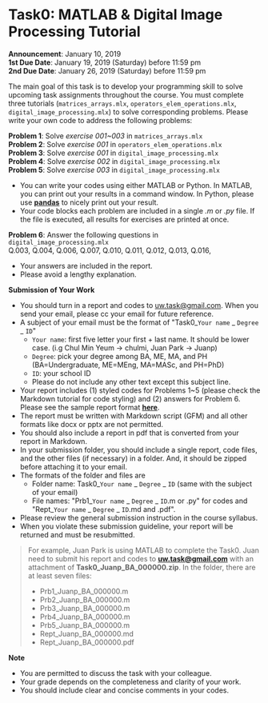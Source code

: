 # Task0: MATLAB & Digital Image Processing Tutorial

**Announcement**: January 10, 2019  
**1st Due Date**: January 19, 2019 (Saturday) before 11:59 pm  
**2nd Due Date**: January 26, 2019 (Saturday) before 11:59 pm  

The main goal of this task is to develop your programming skill to solve upcoming task assignments throughout the course. You must complete three tutorials (`matrices_arrays.mlx`, `operators_elem_operations.mlx`, `digital_image_processing.mlx`) to solve corresponding problems. Please write your own code to address the following problems:

**Problem 1**: Solve *exercise 001~003* in `matrices_arrays.mlx`  
**Problem 2**: Solve *exercise 001* in `operators_elem_operations.mlx`   
**Problem 3**: Solve *exercise 001* in `digital_image_processing.mlx`  
**Problem 4**: Solve *exercise 002* in `digital_image_processing.mlx`  
**Problem 5**: Solve *exercise 003* in `digital_image_processing.mlx`  

- You can write your codes using either MATLAB or Python. In MATLAB, you can print out your results in a command window. In Python, please use [**pandas**](http://pandas.pydata.org/pandas-docs/version/0.15.2/10min.html) to nicely print out your result.
- Your code blocks each problem are included in a single *.m* or *.py* file. If the file is executed, all results for exercises are printed at once.

**Problem 6**: Answer the following questions in `digital_image_processing.mlx`  
Q.003, Q.004, Q.006, Q.007, Q.010, Q.011, Q.012, Q.013, Q.016, 

- Your answers are included in the report. 
- Please avoid a lengthy explanation.

**Submission of Your Work**
* You should turn in a report and codes to uw.task@gmail.com. When you send your email, please cc your email for future reference.  
* A subject of your email must be the format of "Task0_`Your name` _ `Degree` _ `ID`"
	* `Your name`: first five letter your first + last name. It should be lower case. (i.g Chul Min Yeum -> chulmi, Juan Park -> Juanp)   
	* `Degree`: pick your degree among BA, ME, MA, and PH (BA=Undergraduate, ME=MEng, MA=MASc, and PH=PhD)  
	* `ID`: your school ID
	* Please do not include any other text except this subject line.    
* Your report includes (1) styled codes for Problems 1~5 (please check the Markdown tutorial for code styling) and (2) answers for Problem 6. Please see the sample report format [**here**](Task0_Juanp_BA_000000). 
* The report must be written with Markdown script (GFM) and all other formats like docx or pptx are not permitted. 
* You should also include a report in pdf that is converted from your report in Markdown.  
* In your submission folder, you should include a single report, code files, and the other files (if necessary) in a folder. And, it should be zipped before attaching it to your email. 
* The formats of the folder and files are 
	* Folder name: Task0_`Your name` _ `Degree` _ `ID` (same with the subject of your email)  
	* File names: "Prb1_`Your name` _ `Degree` _ `ID`.m or .py" for codes and "Rept_`Your name` _ `Degree` _ `ID`.md and .pdf".   
* Please review the general submission instruction in the course syllabus. 
* When you violate these submission guideline, your report will be returned and must be resubmitted. 

> For example, Juan Park is using MATLAB to complete the Task0. Juan need to submit his report and codes to **uw.task@gmail.com** with an attachment of **Task0_Juanp_BA_000000.zip**. In the folder, there are at least seven files: 
> * Prb1_Juanp_BA_000000.m
> * Prb2_Juanp_BA_000000.m
> * Prb3_Juanp_BA_000000.m
> * Prb4_Juanp_BA_000000.m
> * Prb5_Juanp_BA_000000.m
> * Rept_Juanp_BA_000000.md
> * Rept_Juanp_BA_000000.pdf

**Note**
* You are permitted to discuss the task with your colleague.  
* Your grade depends on the completeness and clarity of your work. 
* You should include clear and concise comments in your codes.